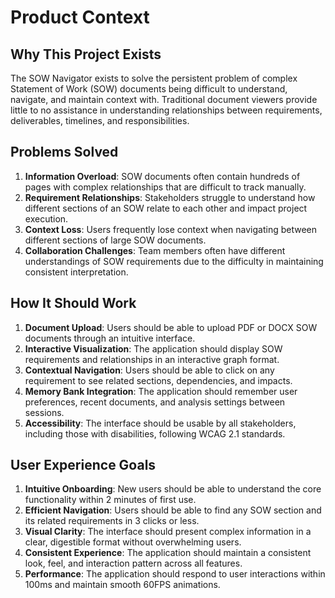 # Product Context

## Why This Project Exists
The SOW Navigator exists to solve the persistent problem of complex Statement of Work (SOW) documents being difficult to understand, navigate, and maintain context with. Traditional document viewers provide little to no assistance in understanding relationships between requirements, deliverables, timelines, and responsibilities.

## Problems Solved
1. **Information Overload**: SOW documents often contain hundreds of pages with complex relationships that are difficult to track manually.
2. **Requirement Relationships**: Stakeholders struggle to understand how different sections of an SOW relate to each other and impact project execution.
3. **Context Loss**: Users frequently lose context when navigating between different sections of large SOW documents.
4. **Collaboration Challenges**: Team members often have different understandings of SOW requirements due to the difficulty in maintaining consistent interpretation.

## How It Should Work
1. **Document Upload**: Users should be able to upload PDF or DOCX SOW documents through an intuitive interface.
2. **Interactive Visualization**: The application should display SOW requirements and relationships in an interactive graph format.
3. **Contextual Navigation**: Users should be able to click on any requirement to see related sections, dependencies, and impacts.
4. **Memory Bank Integration**: The application should remember user preferences, recent documents, and analysis settings between sessions.
5. **Accessibility**: The interface should be usable by all stakeholders, including those with disabilities, following WCAG 2.1 standards.

## User Experience Goals
1. **Intuitive Onboarding**: New users should be able to understand the core functionality within 2 minutes of first use.
2. **Efficient Navigation**: Users should be able to find any SOW section and its related requirements in 3 clicks or less.
3. **Visual Clarity**: The interface should present complex information in a clear, digestible format without overwhelming users.
4. **Consistent Experience**: The application should maintain a consistent look, feel, and interaction pattern across all features.
5. **Performance**: The application should respond to user interactions within 100ms and maintain smooth 60FPS animations.

